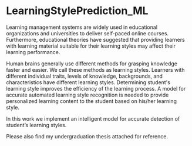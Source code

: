 # LearningStylePrediction_ML

Learning management systems are widely used in educational organizations and universities to deliver self-paced online courses. Furthermore, educational theories have suggested that providing learners with learning material suitable for their learning styles may affect their learning performance. 

Human brains generally use different methods for grasping knowledge faster and easier. We call these methods as learning styles. Learners with different individual traits, levels of knowledge, backgrounds, and characteristics have different learning styles. Determining student's learning style improves the efficiency of the learning process. A model for accurate automated learning style recognition is needed to provide personalized learning content to the student based on his/her learning style. 

In this work we implement an intelligent model for accurate detection of student’s learning styles.  

Please also find my undergraduation thesis attached for reference.

